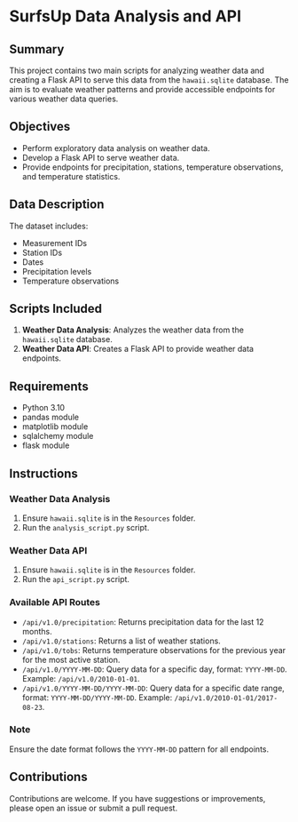 # SurfsUp Data Analysis and API

## Summary
This project contains two main scripts for analyzing weather data and creating a Flask API to serve this data from the `hawaii.sqlite` database. The aim is to evaluate weather patterns and provide accessible endpoints for various weather data queries.

## Objectives
- Perform exploratory data analysis on weather data.
- Develop a Flask API to serve weather data.
- Provide endpoints for precipitation, stations, temperature observations, and temperature statistics.

## Data Description
The dataset includes:
- Measurement IDs
- Station IDs
- Dates
- Precipitation levels
- Temperature observations

## Scripts Included
1. **Weather Data Analysis**: Analyzes the weather data from the `hawaii.sqlite` database.
2. **Weather Data API**: Creates a Flask API to provide weather data endpoints.

## Requirements
- Python 3.10
- pandas module
- matplotlib module
- sqlalchemy module
- flask module

## Instructions

### Weather Data Analysis
1. Ensure `hawaii.sqlite` is in the `Resources` folder.
2. Run the `analysis_script.py` script.

### Weather Data API
1. Ensure `hawaii.sqlite` is in the `Resources` folder.
2. Run the `api_script.py` script.

### Available API Routes
- `/api/v1.0/precipitation`: Returns precipitation data for the last 12 months.
- `/api/v1.0/stations`: Returns a list of weather stations.
- `/api/v1.0/tobs`: Returns temperature observations for the previous year for the most active station.
- `/api/v1.0/YYYY-MM-DD`: Query data for a specific day, format: `YYYY-MM-DD`. Example: `/api/v1.0/2010-01-01`.
- `/api/v1.0/YYYY-MM-DD/YYYY-MM-DD`: Query data for a specific date range, format: `YYYY-MM-DD/YYYY-MM-DD`. Example: `/api/v1.0/2010-01-01/2017-08-23`.

### Note
Ensure the date format follows the `YYYY-MM-DD` pattern for all endpoints.

## Contributions
Contributions are welcome. If you have suggestions or improvements, please open an issue or submit a pull request.
